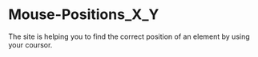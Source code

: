 # Mouse-Positions_X_Y

The site is helping you to find the correct position of an element by using your coursor.
